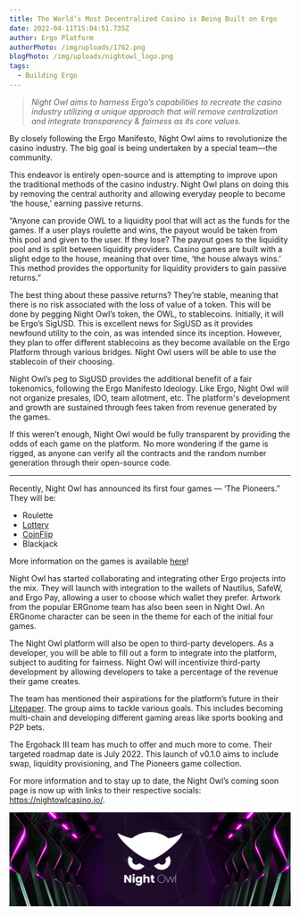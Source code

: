 ```yaml
---
title: The World’s Most Decentralized Casino is Being Built on Ergo
date: 2022-04-11T15:04:51.735Z
author: Ergo Platform
authorPhoto: /img/uploads/1762.png
blogPhoto: /img/uploads/nightowl_logo.png
tags:
  - Building Ergo
---
```

>*Night Owl aims to harness Ergo’s capabilities to recreate the casino industry utilizing a unique approach that will remove centralization and integrate transparency & fairness as its core values.*

By closely following the Ergo Manifesto, Night Owl aims to revolutionize the casino industry. The big goal is being undertaken by a special team—the community.

This endeavor is entirely open-source and is attempting to improve upon the traditional methods of the casino industry. Night Owl plans on doing this by removing the central authority and allowing everyday people to become ‘the house,’ earning passive returns.

“Anyone can provide OWL to a liquidity pool that will act as the funds for the games. If a user plays roulette and wins, the payout would be taken from this pool and given to the user. If they lose? The payout goes to the liquidity pool and is split between liquidity providers. Casino games are built with a slight edge to the house, meaning that over time, ‘the house always wins.’ This method provides the opportunity for liquidity providers to gain passive returns.”

The best thing about these passive returns? They’re stable, meaning that there is no risk associated with the loss of value of a token. This will be done by pegging Night Owl’s token, the OWL, to stablecoins. Initially, it will be Ergo’s SigUSD. This is excellent news for SigUSD as it provides newfound utility to the coin, as was intended since its inception. However, they plan to offer different stablecoins as they become available on the Ergo Platform through various bridges. Night Owl users will be able to use the stablecoin of their choosing. 

Night Owl’s peg to SigUSD provides the additional benefit of a fair tokenomics, following the Ergo Manifesto Ideology. Like Ergo, Night Owl will not organize presales, IDO, team allotment, etc. The platform's development and growth are sustained through fees taken from revenue generated by the games.

If this weren’t enough, Night Owl would be fully transparent by providing the odds of each game on the platform. No more wondering if the game is rigged, as anyone can verify all the contracts and the random number generation through their open-source code.

--------------------------------------------

Recently, Night Owl has announced its first four games — ‘The Pioneers.” They will be: 

- Roulette
- [Lottery](https://twitter.com/NightOwlCasino/status/1511395465371209730)
- [CoinFlip](https://twitter.com/NightOwlCasino/status/1492270496536166404)
- Blackjack

More information on the games is available [here](https://medium.com/@NightOwlCasino/the-pioneers-night-owls-first-four-games-31dc6406a5f8)!

Night Owl has started collaborating and integrating other Ergo projects into the mix. They will launch with integration to the wallets of Nautilus, SafeW, and Ergo Pay, allowing a user to choose which wallet they prefer. Artwork from the popular ERGnome team has also been seen in Night Owl. An ERGnome character can be seen in the theme for each of the initial four games. 

The Night Owl platform will also be open to third-party developers. As a developer, you will be able to fill out a form to integrate into the platform, subject to auditing for fairness. Night Owl will incentivize third-party development by allowing developers to take a percentage of the revenue their game creates.

The team has mentioned their aspirations for the platform’s future in their [Litepaper](https://medium.com/@NightOwlCasino/litepaper-7c360b2cff7). The group aims to tackle various goals. This includes becoming multi-chain and developing different gaming areas like sports booking and P2P bets. 

The Ergohack III team has much to offer and much more to come. Their targeted roadmap date is July 2022. This launch of v0.1.0 aims to include swap, liquidity provisioning, and The Pioneers game collection.  

For more information and to stay up to date, the Night Owl’s coming soon page is now up with links to their respective socials: https://nightowlcasino.io/. 

![Night Owl Banner](../../../static/img/uploads/nightowl_banner.jpg)